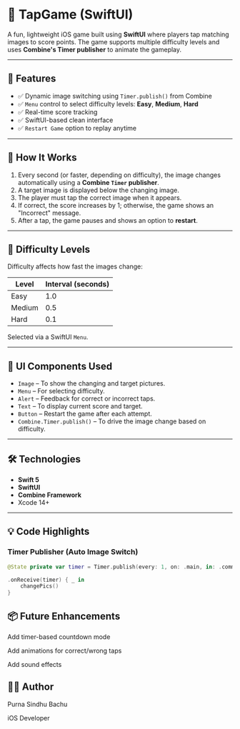 # 🎯 TapGame (SwiftUI)

A fun, lightweight iOS game built using **SwiftUI** where players tap matching images to score points. The game supports multiple difficulty levels and uses **Combine's Timer publisher** to animate the gameplay.

---

## 🚀 Features

- ✅ Dynamic image switching using `Timer.publish()` from Combine
- ✅ `Menu` control to select difficulty levels: **Easy**, **Medium**, **Hard**
- ✅ Real-time score tracking
- ✅ SwiftUI-based clean interface
- ✅ `Restart Game` option to replay anytime

---

## 🧠 How It Works

1. Every second (or faster, depending on difficulty), the image changes automatically using a **Combine `Timer` publisher**.
2. A target image is displayed below the changing image.
3. The player must tap the correct image when it appears.
4. If correct, the score increases by 1; otherwise, the game shows an "Incorrect" message.
5. After a tap, the game pauses and shows an option to **restart**.

---

## 🧩 Difficulty Levels

Difficulty affects how fast the images change:

| Level   | Interval (seconds) |
|---------|--------------------|
| Easy    | 1.0                |
| Medium  | 0.5                |
| Hard    | 0.1                |

Selected via a SwiftUI `Menu`.

---

## 📱 UI Components Used

- `Image` – To show the changing and target pictures.
- `Menu` – For selecting difficulty.
- `Alert` – Feedback for correct or incorrect taps.
- `Text` – To display current score and target.
- `Button` – Restart the game after each attempt.
- `Combine.Timer.publish()` – To drive the image change based on difficulty.

---

## 🛠️ Technologies

- **Swift 5**
- **SwiftUI**
- **Combine Framework**
- Xcode 14+

---

## 💡 Code Highlights

### Timer Publisher (Auto Image Switch)
```swift
@State private var timer = Timer.publish(every: 1, on: .main, in: .common).autoconnect()

.onReceive(timer) { _ in
    changePics()
}
```
## 📦 Future Enhancements

Add timer-based countdown mode

Add animations for correct/wrong taps

Add sound effects

## 👨‍💻 Author

Purna Sindhu Bachu

iOS Developer 

